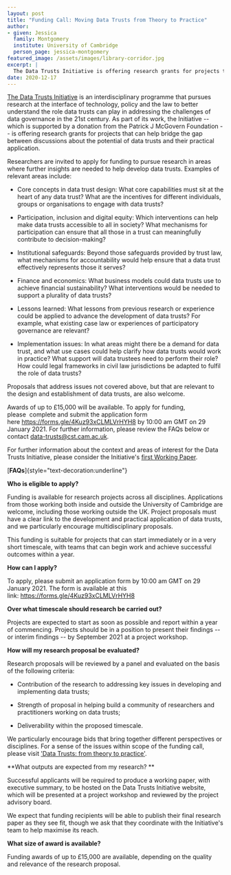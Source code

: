 ```yaml
---
layout: post
title: "Funding Call: Moving Data Trusts from Theory to Practice"
author:
- given: Jessica
  family: Montgomery
  institute: University of Cambridge
  person_page: jessica-montgomery
featured_image: /assets/images/library-corridor.jpg
excerpt: |
  The Data Trusts Initiative is offering research grants for projects that can help bridge the gap between discussions about the potential of data trusts and their practical application. 
date: 2020-12-17
---
```


[The Data Trusts
Initiative](https://www.cst.cam.ac.uk/research/data-trusts) is an
interdisciplinary programme that pursues research at the interface of
technology, policy and the law to better understand the role data trusts
can play in addressing the challenges of data governance in the 21st
century. As part of its work, the Initiative -- which is supported by a
donation from the Patrick J McGovern Foundation -- is offering research
grants for projects that can help bridge the gap between discussions
about the potential of data trusts and their practical application. 

Researchers are invited to apply for funding to pursue research in areas
where further insights are needed to help develop data trusts. Examples
of relevant areas include:

-   Core concepts in data trust design: What core capabilities must sit
    at the heart of any data trust? What are the incentives for
    different individuals, groups or organisations to engage with data
    trusts? 

-   Participation, inclusion and digital equity: Which interventions can
    help make data trusts accessible to all in society? What mechanisms
    for participation can ensure that all those in a trust can
    meaningfully contribute to decision-making?

-   Institutional safeguards: Beyond those safeguards provided by trust
    law, what mechanisms for accountability would help ensure that a
    data trust effectively represents those it serves?

-   Finance and economics: What business models could data trusts use to
    achieve financial sustainability? What interventions would be needed
    to support a plurality of data trusts?

-   Lessons learned: What lessons from previous research or experience
    could be applied to advance the development of data trusts? For
    example, what existing case law or experiences of participatory
    governance are relevant?

-   Implementation issues: In what areas might there be a demand for
    data trust, and what use cases could help clarify how data trusts
    would work in practice? What support will data trustees need to
    perform their role? How could legal frameworks in civil law
    jurisdictions be adapted to fulfil the role of data trusts?

Proposals that address issues not covered above, but that are relevant
to the design and establishment of data trusts, are also welcome. 

Awards of up to £15,000 will be available. To apply for funding,
please  complete and submit the application form
here <https://forms.gle/4Kuz93xCLMLVrHYH8> by 10:00 am GMT on 29 January
2021. For further information, please review the FAQs below or
contact <data-trusts@cst.cam.ac.uk>.

For further information about the context and areas of interest for the
Data Trusts Initiative, please consider the Initiative's [first Working
Paper](/assets/pdfs/working-paper-1-data-trusts-from-theory-to-practice.pdf).

[**FAQs**]{style="text-decoration:underline"}

**Who is eligible to apply?**

Funding is available for research projects across all disciplines.
Applications from those working both inside and outside the University
of Cambridge are welcome, including those working outside the UK.
Project proposals must have a clear link to the development and
practical application of data trusts, and we particularly encourage
multidisciplinary proposals. 

This funding is suitable for projects that can start immediately or in a
very short timescale, with teams that can begin work and achieve
successful outcomes within a year. 

**How can I apply?**

To apply, please submit an application form by 10:00 am GMT on 29
January 2021. The form is available at this
link: <https://forms.gle/4Kuz93xCLMLVrHYH8>

**Over what timescale should research be carried out?**

Projects are expected to start as soon as possible and report within a
year of commencing. Projects should be in a position to present their
findings -- or interim findings -- by September 2021 at a project
workshop.

**How will my research proposal be evaluated?**

Research proposals will be reviewed by a panel and evaluated on the
basis of the following criteria:

-   Contribution of the research to addressing key issues in developing
    and implementing data trusts;

-   Strength of proposal in helping build a community of researchers and
    practitioners working on data trusts;

-   Deliverability within the proposed timescale.

We particularly encourage bids that bring together different
perspectives or disciplines. For a sense of the issues within scope of
the funding call, please visit ['Data Trusts: from theory to
practice'](/assets/pdfs/working-paper-1-data-trusts-from-theory-to-practice.pdf 
).

**What outputs are expected from my research? **

Successful applicants will be required to produce a working paper, with
executive summary, to be hosted on the Data Trusts Initiative website,
which will be presented at a project workshop and reviewed by the
project advisory board. 

We expect that funding recipients will be able to publish their final
research paper as they see fit, though we ask that they coordinate with
the Initiative's team to help maximise its reach.  

**What size of award is available?**

Funding awards of up to £15,000 are available, depending on the quality
and relevance of the research proposal.
